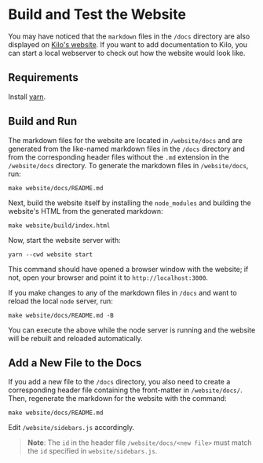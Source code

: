 # Build and Test the Website

You may have noticed that the `markdown` files in the `/docs` directory are also displayed on [Kilo's website](https://kilo.squat.ai/).
If you want to add documentation to Kilo, you can start a local webserver to check out how the website would look like.

## Requirements

Install [yarn](https://yarnpkg.com/getting-started/install).

## Build and Run

The markdown files for the website are located in `/website/docs` and are generated from the like-named markdown files in the `/docs` directory and from the corresponding header files without the `.md` extension in the `/website/docs` directory.
To generate the markdown files in `/website/docs`, run:
```shell
make website/docs/README.md
```

Next, build the website itself by installing the `node_modules` and building the website's HTML from the generated markdown:
```shell
make website/build/index.html
```

Now, start the website server with:
```shell
yarn --cwd website start
```
This command should have opened a browser window with the website; if not, open your browser and point it to `http://localhost:3000`.

If you make changes to any of the markdown files in `/docs` and want to reload the local `node` server, run:
```shell
make website/docs/README.md -B
```

You can execute the above while the node server is running and the website will be rebuilt and reloaded automatically.

## Add a New File to the Docs

If you add a new file to the `/docs` directory, you also need to create a corresponding header file containing the front-matter in `/website/docs/`.
Then, regenerate the markdown for the website with the command:
```shell
make website/docs/README.md
```
Edit `/website/sidebars.js` accordingly.
> **Note**: The `id` in the header file `/website/docs/<new file>` must match the `id` specified in `website/sidebars.js`.
